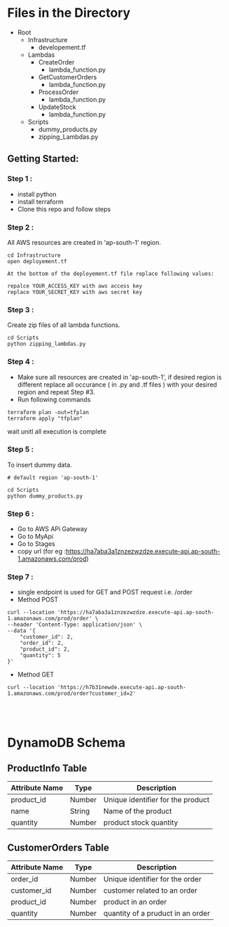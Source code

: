 # Files in the Directory

- Root
  - Infrastructure
    - developement.tf
  - Lambdas
    - CreateOrder
      - lambda_function.py
    - GetCustomerOrders
      - lambda_function.py      
    - ProcessOrder
      - lambda_function.py
    - UpdateStock
      - lambda_function.py
  - Scripts
    - dummy_products.py
    - zipping_Lambdas.py


## Getting Started:

### Step 1 :
- install python 
- install terraform
- Clone this repo and follow steps
 


### Step 2 :
All AWS resources are created in 'ap-south-1' region.
```
cd Infrastructure
open deployement.tf
```
    At the bottom of the deployement.tf file replace following values:

    repalce YOUR_ACCESS_KEY with aws access key
    replace YOUR_SECRET_KEY with aws secret key


### Step 3 :
Create zip files of all lambda functions.
```
cd Scripts
python zipping_lambdas.py
```

### Step 4 :
- Make sure all resources are created in 'ap-south-1', if desired region is different replace all occurance ( in .py and .tf files ) with your desired region and repeat Step #3.
- Run following commands
```
terraform plan -out=tfplan
terraform apply "tfplan"
```
wait unitl all execution is complete

### Step 5 :
To insert dummy data.
```
# default region 'ap-south-1'

cd Scripts
python dummy_products.py
```

### Step 6 :
- Go to AWS APi Gateway
- Go to MyApi
- Go to Stages
- copy url (for eg :https://ha7aba3a1znzezwzdze.execute-api.ap-south-1.amazonaws.com/prod)

### Step 7 : 
- single endpoint is used for GET and POST request i.e. /order
- Method POST
```
curl --location 'https://ha7aba3a1znzezwzdze.execute-api.ap-south-1.amazonaws.com/prod/order' \
--header 'Content-Type: application/json' \
--data '{
    "customer_id": 2,
    "order_id": 2,
    "product_id": 2,
    "quantity": 5
}'
```
- Method GET
```
curl --location 'https://h7b31newde.execute-api.ap-south-1.amazonaws.com/prod/order?customer_id=2'
```

<br><br>

# DynamoDB Schema

## ProductInfo Table

| Attribute Name | Type      | Description                         |
| -------------- | --------- | ----------------------------------- |
| product_id       | Number    | Unique identifier for the product      |
| name    | String    | Name of the product          |
| quantity   | Number    | product stock quantity           |


## CustomerOrders Table

| Attribute Name | Type      | Description                         |
| -------------- | --------- | ----------------------------------- |
| order_id     | Number    | Unique identifier for the order    |
| customer_id   | Number    | customer related to an order                   |
| product_id | Number    | product in an order         |
| quantity          | Number    | quantity of a pruduct in an order                 |


